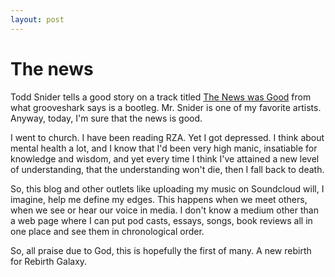 ```yaml
---
layout: post
---
```


# The news

Todd Snider tells a good story on a track titled [The News was Good](http://grooveshark.com/s/The+News+Was+Good/3U7Qf4?src=5) from 
what grooveshark says is a bootleg. Mr. Snider is one of my favorite artists. Anyway, today, I'm sure that the news is good.

I went to church. I have been reading RZA. Yet I got depressed. I think about mental health a lot, and I know that I'd been 
very high manic, insatiable for knowledge and wisdom, and yet every time I think I've attained a new level of understanding,
that the understanding won't die, then I fall back to death.

So, this blog and other outlets like uploading my music on Soundcloud will, I imagine, help me define my edges. This happens when we meet
others, when we see or hear our voice in media. I don't know a medium other than a web page where I can put pod casts, essays, songs,
book reviews all in one place and see them in chronological order.

So, all praise due to God, this is hopefully the first of many. A new rebirth for Rebirth Galaxy. 
